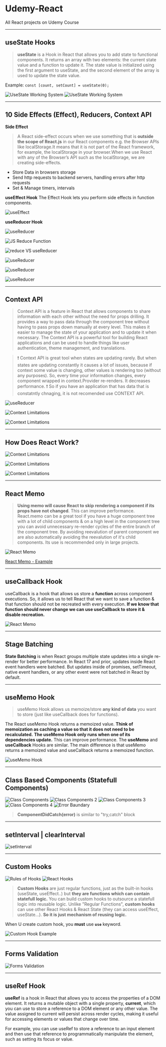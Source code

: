 # Udemy-React

All React projects on Udemy Course

---

## useState Hooks

> **useState** is a Hook in React that allows you to add state to functional components. It returns an array with two elements: the current state value and a function to update it. The state value is initialized using the first argument to useState, and the second element of the array is used to update the state value.

Example:
`const [count, setCount] = useState(0);`

![UseState Working System](/slides/useState_working_system.png)
![UseState Working System](/slides/useState_inputs.png)

---

## 10 Side Effects (Effect), Reducers, Context API

**Side Effect**

> A React side-effect occurs when we use something that is **outside the scope of React.js** in our React components e.g. the Browser APIs like localStorage.It means that it is not part of the React framework, for example, the localStorage in your browser.When we use React with any of the Browser’s API such as the localStorage, we are creating side-effects.

-   Store Data in browsers storage
-   Send http requests to backend servers, handling errors after http requests
-   Set & Manage timers, intervals

**useEffect Hook**
The Effect Hook lets you perform side effects in function components.

![useEffect](/Slides/useEffect.png)

**useReducer Hook**

![useReducer](/Slides/useReducer.png)

![JS Reduce Function](/Slides/reducer_js.png)

![reduce VS useReducer](/Slides/reduceVSuseReducer.png)

![useReducer](/Slides/useReducer3.png)

![useReducer](/Slides/useReducer4.png)

![useReducer](/Slides/useState_VS_useReducer.png)

---

## Context API

> Context API is a feature in React that allows components to share information with each other without the need for props drilling. It provides a way to pass data through the component tree without having to pass props down manually at every level. This makes it easier to manage the state of your application and to update it when necessary. The Context API is a powerful tool for building React applications and can be used to handle things like user authentication, theme management, and translations.

> ❗️ Context API is great tool when states are updating rarely. But when states are updating constantly it causes a lot of issues, because if context some value is changing, other values is rendering too (without any purposes). So, every time your information changes, every component wrapped in context.Provider re-renders. It decreases performance.
> ❗️ So if you have an application that has data that is constatntly chnaging, it is not recomended use CONTEXT API.

![useReducer](/Slides/Context-API.png)

![Context Limitations](/Slides/Context-Limitations.png)

![Context Limitations](/Slides/Rules-of-Hooks.png)

---

## How Does React Work?

![Context Limitations](/Slides/How_React_works.png)

![Context Limitations](/Slides/How_React_works2.png)

![Context Limitations](/Slides/Virtual_DOM_Working_System.png)

---

## React Memo

> **Using memo will cause React to skip rendering a component if its props have not changed**. This can improve performance.
> React.memo can be a great tool if you have a huge component tree with a lot of child components & on a high level in the component tree you can avoid unnecessary re-render cycles of the entire branch of the component tree. By avoiding reevalution of parent component we are also automatically avoiding the reevalution of it's child components. Its use is recommended only in large projects.

![React Memo](/Slides/React_memo.jpeg)

[React Memo - Example](https://www.w3schools.com/react/react_memo.asp)

---

## useCallback Hook

useCallback is a hook that allows us store a **function** across component executions. So, it allows us to tell React that we want to save a function & that function should not be recreated with every execution. **If we know that function should never change we can use useCallback to store it & disable recreation.**

![React Memo](/Slides/useCallback.png)

---

## Stage Batching

**State Batching** is when React groups multiple state updates into a single re-render for better performance. In React 17 and prior, updates inside React event handlers were batched. But updates inside of promises, setTimeout, native event handlers, or any other event were not batched in React by default.

---

## useMemo Hook

> useMemo Hook allows us memoize/store **any kind of data** you want to store (just like useCallback does for functions).

The React useMemo Hook returns a memoized value.
**Think of memoization as caching a value so that it does not need to be recalculated.**
**The useMemo Hook only runs when one of its dependencies update.**
This can improve performance.
The **useMemo** and **useCallback** Hooks are similar. The main difference is that useMemo returns a memoized value and useCallback returns a memoized function.

![useMemo Hook](/Slides/useMemo_Hook.png)

---

## Class Based Components (Statefull Components)

![Class Components](/Slides/class_comps.png)
![Class Components 2](/Slides/class_comps_2.png)
![Class Components 3](/Slides/class_comps_3.png)
![Class Components 4](/Slides/class_comps_4.png)
![Error Baundary](/Slides/errorBoundary.png)

> **ComponentDidCatch(error)** is similar to "try,catch" block

---

## setInterval | clearInterval

![setInterval](/slides/setInterval_clearInterval.png)

---

## Custom Hooks

![Rules of Hooks](/slides/Rules-of-Hooks.png)
![React Hooks](/slides/react_hooks.jpg)

> **Custom Hooks** are just regular functions, just as the built-in hooks (useState, useEffect..) but **they are functions which can contain statefull logic.** You can build custom hooks to outsource a statefull logic into reusable logic.
> Unlike "Regular Functions", **custom hooks** can use other React Hooks & React State (they can access useEffect, useState...).
> **So it is just mechanism of reusing logic.**

When U create custom hook, you **must** use **`use`** keyword.

![Custom Hook Example](/slides/custom_hook_example.png)

---

## Forms Validation

![Forms Validation](/slides/forms_validation.png)

---

## useRef Hook

**useRef** is a hook in React that allows you to access the properties of a DOM element. It returns a mutable object with a single property, **current**, which you can use to store a reference to a DOM element or any other value. The value assigned to current will persist across render cycles, making it useful for accessing elements or values that change over time.

For example, you can use useRef to store a reference to an input element and then use that reference to programmatically manipulate the element, such as setting its focus or value.

